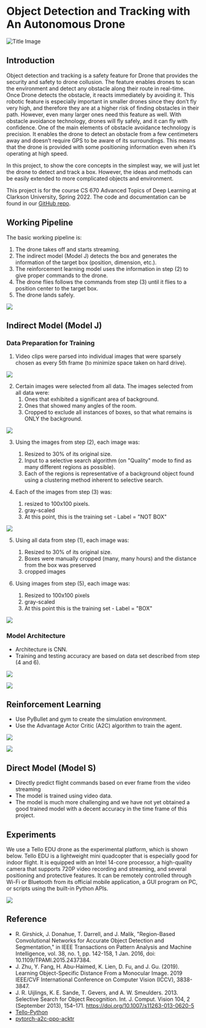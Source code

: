 # Object Detection and Tracking with An Autonomous Drone

![Title Image](title.png)

## Introduction

Object detection and tracking is a safety feature for Drone that provides the security and safety to drone collusion. The feature enables drones to scan the environment and detect any obstacle along their route in real-time. Once Drone detects the obstacle, it reacts immediately by avoiding it. This robotic feature is especially important in smaller drones since they don’t fly very high, and therefore they are at a higher risk of finding obstacles in their path. However, even many larger ones need this feature as well. With obstacle avoidance technology, drones will fly safely, and it can fly with confidence. One of the main elements of obstacle avoidance technology is precision. It enables the drone to detect an obstacle from a few centimeters away and doesn’t require GPS to be aware of its surroundings. This means that the drone is provided with some positioning information even when it’s operating at high speed.

In this project, to show the core concepts in the simplest way, we will just let the drone to detect and track a box. However, the ideas and methods can be easily extended to more complicated objects and environment.

This project is for the course CS 670 Advanced Topics of Deep Learning at Clarkson University, Spring 2022. The code and documentation can be found in our [GitHub repo](https://github.com/xinchaosong/CS670_SP2022_Drone).

## Working Pipeline

The basic working pipeline is:

1. The drone takes off and starts streaming.
2. The indirect model (Model J) detects the box and generates the information of the target box (position, dimension, etc.).
3. The reinforcement learning model uses the information in step (2) to give proper commands to the drone.
4. The drone flies follows the commands from step (3) until it flies to a position center to the target box.
5. The drone lands safely.

![](step00.png)

## Indirect Model (Model J)

### Data Preparation for Training

1. Video clips were parsed into individual images that were sparsely chosen as every 5th frame (to minimize space taken on hard drive).

![](step01.png)

2. Certain images were selected from all data. The images selected from all data were:
   1. Ones that exhibited a significant area of background.
   2. Ones that showed many angles of the room.
   3. Cropped to exclude all instances of boxes, so that what remains is ONLY the background.

![](step02.png)

3. Using the images from step (2), each image was:
   1. Resized to 30% of its original size.
   2. Input to a selective search algorithm (on "Quality" mode to find as many different regions as possible).
   3. Each of the regions is representative of a background object found using a clustering method inherent to selective search.

4. Each of the images from step (3) was:
   1. resized to 100x100 pixels.
   2. gray-scaled
   3. At this point, this is the training set - Label = "NOT BOX"
   
![](step03.png)

5. Using all data from step (1), each image was:
   1. Resized to 30% of its original size.
   2. Boxes were manually cropped (many, many hours) and the distance from the box was preserved
   3. cropped images

6. Using images from step (5), each image was:
   1. Resized to 100x100 pixels
   2. gray-scaled
   3. At this point this is the training set - Label = "BOX"

![](step04.png)

### Model Architecture

- Architecture is CNN. 
- Training and testing accuracy are based on data set described from step (4 and 6). 

![](step05.png)

![](step06.png)

## Reinforcement Learning

- Use PyBullet and gym to create the simulation environment.
- Use the Advantage Actor Critic (A2C) algorithm to train the agent.

![](step07.png)

![](step08.png)

## Direct Model (Model S)

- Directly predict flight commands based on ever frame from the video streaming
- The model is trained using video data.
- The model is much more challenging and we have not yet obtained a good trained model with a decent accuracy in the time frame of this project.

## Experiments

We use a Tello EDU drone as the experimental platform, which is shown below. Tello EDU is a lightweight mini quadcopter that is especially good for indoor flight. It is equipped with an Intel 14-core processor, a high-quality camera that supports 720P video recording and streaming, and several positioning and protective features. It can be remotely controlled through Wi-Fi or Bluetooth from its official mobile application, a GUI program on PC, or scripts using the built-in Python APIs.

![](tello.jpg)

## Reference

- R. Girshick, J. Donahue, T. Darrell, and J. Malik, "Region-Based Convolutional Networks for Accurate Object Detection and Segmentation," in IEEE Transactions on Pattern Analysis and Machine Intelligence, vol. 38, no. 1, pp. 142-158, 1 Jan. 2016, doi: 10.1109/TPAMI.2015.2437384.
- J. Zhu, Y. Fang, H. Abu-Haimed, K. Lien, D. Fu, and J. Gu.  (2019). Learning Object-Specific Distance From a Monocular Image. 2019 IEEE/CVF International Conference on Computer Vision (ICCV), 3838-3847.
- J. R. Uijlings, K. E. Sande, T. Gevers, and A. W. Smeulders. 2013. Selective Search for Object Recognition. Int. J. Comput. Vision 104, 2 (September 2013), 154–171. https://doi.org/10.1007/s11263-013-0620-5
- [Tello-Python](https://github.com/dji-sdk/Tello-Python)
- [pytorch-a2c-ppo-acktr](https://github.com/ikostrikov/pytorch-a2c-ppo-acktr-gail)
